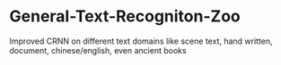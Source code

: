# General-Text-Recogniton-Zoo
Improved CRNN on different text domains like scene text, hand written, document, chinese/english, even ancient books
